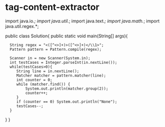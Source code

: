 # tag-content-extractor
import java.io.*;
import java.util.*;
import java.text.*;
import java.math.*;
import java.util.regex.*;

public class Solution{
   public static void main(String[] args){
       
      String regex = "<([^<>]+)>([^<>]+)</\\1>";
      Pattern pattern = Pattern.compile(regex);
      
      Scanner in = new Scanner(System.in);
      int testCases = Integer.parseInt(in.nextLine());
      while(testCases>0){
         String line = in.nextLine();
         Matcher matcher = pattern.matcher(line);
         int counter = 0;
         while (matcher.find()) {
             System.out.println(matcher.group(2));
             counter++;
         }
         if (counter == 0) System.out.println("None");
         testCases--;
      }
   }
}
    

